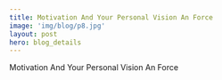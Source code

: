```yaml
---
title: Motivation And Your Personal Vision An Force
image: 'img/blog/p8.jpg'
layout: post
hero: blog_details
---
```


Motivation And Your Personal Vision An Force